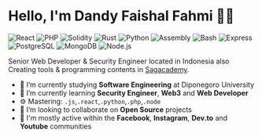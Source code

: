 # Hello, I'm Dandy Faishal Fahmi 👋🏻

![React](https://img.shields.io/badge/React-Intermediate-blue)
![PHP](https://img.shields.io/badge/PHP-Intermediate-lightblue)
![Solidity](https://img.shields.io/badge/Solidity-Expert-darkgrey)
![Rust](https://img.shields.io/badge/Rust-Advanced-brown)
![Python](https://img.shields.io/badge/Python-Security%20Tools-3776AB)
![Assembly](https://img.shields.io/badge/Assembly-Advanced-red)
![Bash](https://img.shields.io/badge/Bash-Scripting-lightgrey)
![Express](https://img.shields.io/badge/Express-Advanced-4EAA25)
![PostgreSQL](https://img.shields.io/badge/PostgreSQL-Intermediate-336791)
![MongoDB](https://img.shields.io/badge/MongoDB-Advanced-brightgreen)
![Node.js](https://img.shields.io/badge/Node.js-Advanced-green)

Senior Web Developer & Security Engineer located in Indonesia also Creating tools & programming contents in [Sagacademy](https://dandy.my.id/ "Sagacademy").

- 🔭 I’m currently studying **Software Engineering** at Diponegoro University
- 🌱 I’m currently learning **Security Engineer**, **Web3** and **Web Developer**
- ⚙️ Mastering: `.js`,`.react`,`.python`,`.php`,`.node`
- 👯 I’m looking to collaborate on **Open Source** projects
- 💬 I'm mostly active within the **Facebook**, **Instagram**, **Dev.to** and **Youtube** communities
